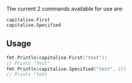 
The current 2 commands available for use are:

    capitalise.First
    capitalise.Specified

## Usage

```go
fmt.Println(capitalise.First("test"))
// Prints "Test"
fmt.Println(capitalise.Specified("test", 2))
// Prints "teSt
```
